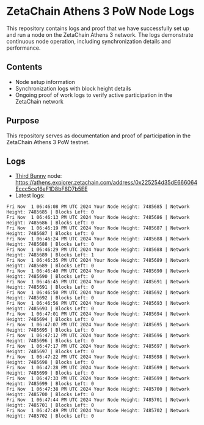 # ZetaChain Athens 3 PoW Node Logs
This repository contains logs and proof that we have successfully set up and run a node on the ZetaChain Athens 3 network. The logs demonstrate continuous node operation, including synchronization details and performance.

## Contents
- Node setup information
- Synchronization logs with block height details
- Ongoing proof of work logs to verify active participation in the ZetaChain network

## Purpose
This repository serves as documentation and proof of participation in the ZetaChain Athens 3 PoW testnet.

## Logs

- [Third Bunny](https://thirdbunny.xyz/) node: https://athens.explorer.zetachain.com/address/0x225254d35dE666064Eccc5ce16eF1D8bF8D7b5EE
- Latest logs:
```
Fri Nov  1 06:46:08 PM UTC 2024 Your Node Height: 7485685 | Network Height: 7485685 | Blocks Left: 0
Fri Nov  1 06:46:13 PM UTC 2024 Your Node Height: 7485686 | Network Height: 7485686 | Blocks Left: 0
Fri Nov  1 06:46:19 PM UTC 2024 Your Node Height: 7485687 | Network Height: 7485687 | Blocks Left: 0
Fri Nov  1 06:46:24 PM UTC 2024 Your Node Height: 7485688 | Network Height: 7485688 | Blocks Left: 0
Fri Nov  1 06:46:29 PM UTC 2024 Your Node Height: 7485688 | Network Height: 7485689 | Blocks Left: 1
Fri Nov  1 06:46:35 PM UTC 2024 Your Node Height: 7485689 | Network Height: 7485689 | Blocks Left: 0
Fri Nov  1 06:46:40 PM UTC 2024 Your Node Height: 7485690 | Network Height: 7485690 | Blocks Left: 0
Fri Nov  1 06:46:45 PM UTC 2024 Your Node Height: 7485691 | Network Height: 7485691 | Blocks Left: 0
Fri Nov  1 06:46:50 PM UTC 2024 Your Node Height: 7485692 | Network Height: 7485692 | Blocks Left: 0
Fri Nov  1 06:46:56 PM UTC 2024 Your Node Height: 7485693 | Network Height: 7485693 | Blocks Left: 0
Fri Nov  1 06:47:01 PM UTC 2024 Your Node Height: 7485694 | Network Height: 7485694 | Blocks Left: 0
Fri Nov  1 06:47:07 PM UTC 2024 Your Node Height: 7485695 | Network Height: 7485695 | Blocks Left: 0
Fri Nov  1 06:47:12 PM UTC 2024 Your Node Height: 7485696 | Network Height: 7485696 | Blocks Left: 0
Fri Nov  1 06:47:17 PM UTC 2024 Your Node Height: 7485697 | Network Height: 7485697 | Blocks Left: 0
Fri Nov  1 06:47:22 PM UTC 2024 Your Node Height: 7485698 | Network Height: 7485698 | Blocks Left: 0
Fri Nov  1 06:47:28 PM UTC 2024 Your Node Height: 7485699 | Network Height: 7485699 | Blocks Left: 0
Fri Nov  1 06:47:33 PM UTC 2024 Your Node Height: 7485699 | Network Height: 7485699 | Blocks Left: 0
Fri Nov  1 06:47:38 PM UTC 2024 Your Node Height: 7485700 | Network Height: 7485700 | Blocks Left: 0
Fri Nov  1 06:47:44 PM UTC 2024 Your Node Height: 7485701 | Network Height: 7485701 | Blocks Left: 0
Fri Nov  1 06:47:49 PM UTC 2024 Your Node Height: 7485702 | Network Height: 7485702 | Blocks Left: 0
```
